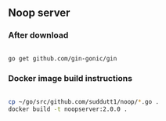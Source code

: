 ## Noop server 

### After download 

```sh

go get github.com/gin-gonic/gin

```
### Docker image build instructions


```sh

cp ~/go/src/github.com/suddutt1/noop/*.go .
docker build -t noopserver:2.0.0 .

```

